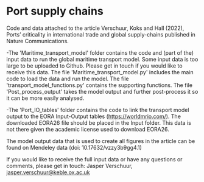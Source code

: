 # Port supply chains

Code and data attached to the article Verschuur, Koks and Hall (2022), Ports’ criticality in international trade and global supply-chains published in Nature Communications. 


-The 'Maritime_transport_model' folder contains the code and (part of the) input data to run the global maritime transport model. Some input data is too large to be uploaded to Github. Please get in touch if you would like to receive this data. The file 'Maritime_transport_model.py' includes the main code to load the data and run the model. The file 'transport_model_functions.py' contains the supporting functions. The file 'Post_process_output' takes the model output and further post-process it so it can be more easily analysed. 

-The 'Port_IO_tables' folder contains the code to link the transport model output to the EORA Input-Output tables (https://worldmrio.com/). The downloaded EORA26 file should be placed in the Input folder. This data is not there given the academic license used to download EORA26. 

The model output data that is used to create all figures in the article can be found on Mendeley data (doi: 10.17632/vzzy3b9gg4.1)


If you would like to receive the full input data or have any questions or comments, please get in touch:
Jasper Verschuur, jasper.verschuur@keble.ox.ac.uk


